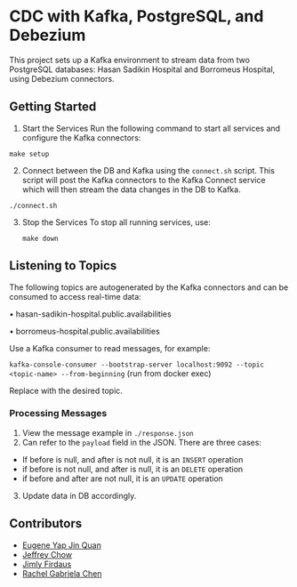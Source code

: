# CDC with Kafka, PostgreSQL, and Debezium

This project sets up a Kafka environment to stream data from two PostgreSQL databases: Hasan Sadikin Hospital and Borromeus Hospital, using Debezium connectors.

## Getting Started

1.	Start the Services
Run the following command to start all services and configure the Kafka connectors:

   `make setup`


2.	Connect between the DB and Kafka using the `connect.sh` script. This script will post the Kafka connectors to the Kafka Connect service which will then stream the data changes in the DB to Kafka.

   `./connect.sh`

3. Stop the Services
To stop all running services, use:

   `make down`


## Listening to Topics

The following topics are autogenerated by the Kafka connectors and can be consumed to access real-time data:

•	hasan-sadikin-hospital.public.availabilities

•	borromeus-hospital.public.availabilities

Use a Kafka consumer to read messages, for example:

`kafka-console-consumer --bootstrap-server localhost:9092 --topic <topic-name> --from-beginning` (run from docker exec)

Replace <topic-name> with the desired topic.


### Processing Messages
1. View the message example in `./response.json`
2. Can refer to the `payload` field in the JSON. There are three cases:
- If before is null, and after is not null, it is an `INSERT` operation
- if before is not null, and after is null, it is an `DELETE` operation
- if before and after are not null, it is an `UPDATE` operation
3. Update data in DB accordingly.

## Contributors
- [Eugene Yap Jin Quan](https://github.com/yuujin-Q)
- [Jeffrey Chow](https://github.com/JeffreyChow19)
- [Jimly Firdaus](https://github.com/Jimly-Firdaus)
- [Rachel Gabriela Chen](https://github.com/chaerla)

